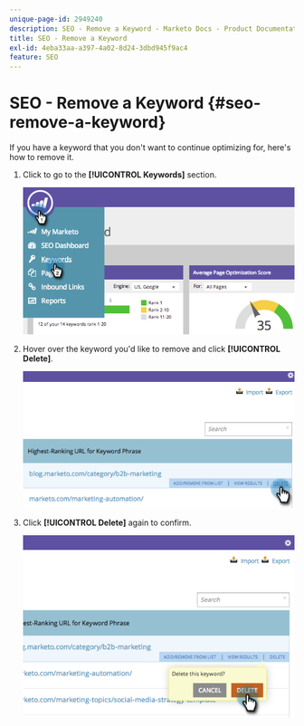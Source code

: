 ```yaml
---
unique-page-id: 2949240
description: SEO - Remove a Keyword - Marketo Docs - Product Documentation
title: SEO - Remove a Keyword
exl-id: 4eba33aa-a397-4a02-8d24-3dbd945f9ac4
feature: SEO
---
```

# SEO - Remove a Keyword {#seo-remove-a-keyword}

If you have a keyword that you don't want to continue optimizing for, here's how to remove it.

1. Click to go to the **[!UICONTROL Keywords]** section.

   ![](assets/image2014-9-18-13-3a35-3a52.png)

1. Hover over the keyword you'd like to remove and click **[!UICONTROL Delete]**.

   ![](assets/image2014-9-18-13-3a36-3a6.png)

1. Click **[!UICONTROL Delete]** again to confirm.

   ![](assets/image2014-9-18-13-3a36-3a11.png)
